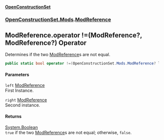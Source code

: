 #### [OpenConstructionSet](index.md 'index')
### [OpenConstructionSet.Mods](index.md#OpenConstructionSet_Mods 'OpenConstructionSet.Mods').[ModReference](jj79_XszCKG+reGyMG6mKQ.md 'OpenConstructionSet.Mods.ModReference')
## ModReference.operator !=(ModReference?, ModReference?) Operator
Determines if the two [ModReference](jj79_XszCKG+reGyMG6mKQ.md 'OpenConstructionSet.Mods.ModReference')s are not equal.  
```csharp
public static bool operator !=(OpenConstructionSet.Mods.ModReference? left, OpenConstructionSet.Mods.ModReference? right);
```
#### Parameters
<a name='OpenConstructionSet_Mods_ModReference_op_Inequality(OpenConstructionSet_Mods_ModReference__OpenConstructionSet_Mods_ModReference_)_left'></a>
`left` [ModReference](jj79_XszCKG+reGyMG6mKQ.md 'OpenConstructionSet.Mods.ModReference')  
First Instance.
  
<a name='OpenConstructionSet_Mods_ModReference_op_Inequality(OpenConstructionSet_Mods_ModReference__OpenConstructionSet_Mods_ModReference_)_right'></a>
`right` [ModReference](jj79_XszCKG+reGyMG6mKQ.md 'OpenConstructionSet.Mods.ModReference')  
Second instance.
  
#### Returns
[System.Boolean](https://docs.microsoft.com/en-us/dotnet/api/System.Boolean 'System.Boolean')  
`true` if the two [ModReference](jj79_XszCKG+reGyMG6mKQ.md 'OpenConstructionSet.Mods.ModReference')s are not equal; otherwise, `false`.

